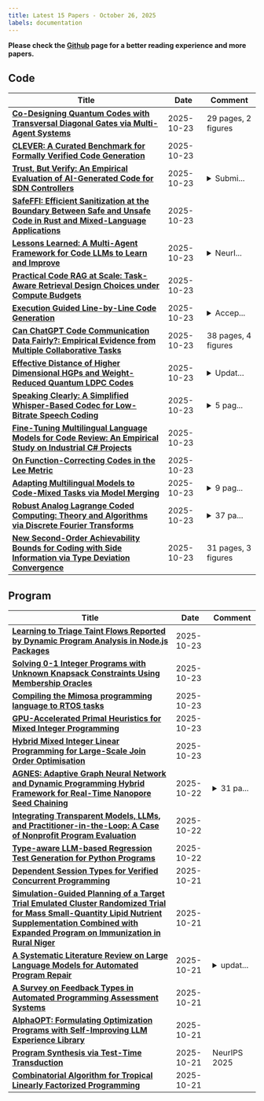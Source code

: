 ```yaml
---
title: Latest 15 Papers - October 26, 2025
labels: documentation
---
```

**Please check the [Github](https://github.com/zezhishao/MTS_Daily_ArXiv) page for a better reading experience and more papers.**

## Code
| **Title** | **Date** | **Comment** |
| --- | --- | --- |
| **[Co-Designing Quantum Codes with Transversal Diagonal Gates via Multi-Agent Systems](http://arxiv.org/abs/2510.20728v1)** | 2025-10-23 | 29 pages, 2 figures |
| **[CLEVER: A Curated Benchmark for Formally Verified Code Generation](http://arxiv.org/abs/2505.13938v4)** | 2025-10-23 |  |
| **[Trust, But Verify: An Empirical Evaluation of AI-Generated Code for SDN Controllers](http://arxiv.org/abs/2510.20703v1)** | 2025-10-23 | <details><summary>Submi...</summary><p>Submitted to IEEE/IFIP Network Operations and Management Symposium (NOMS 2025)</p></details> |
| **[SafeFFI: Efficient Sanitization at the Boundary Between Safe and Unsafe Code in Rust and Mixed-Language Applications](http://arxiv.org/abs/2510.20688v1)** | 2025-10-23 |  |
| **[Lessons Learned: A Multi-Agent Framework for Code LLMs to Learn and Improve](http://arxiv.org/abs/2505.23946v2)** | 2025-10-23 | <details><summary>NeurI...</summary><p>NeurIPS 2025. Code is available at https://github.com/MITIBM-FastCoder/LessonL</p></details> |
| **[Practical Code RAG at Scale: Task-Aware Retrieval Design Choices under Compute Budgets](http://arxiv.org/abs/2510.20609v1)** | 2025-10-23 |  |
| **[Execution Guided Line-by-Line Code Generation](http://arxiv.org/abs/2506.10948v2)** | 2025-10-23 | <details><summary>Accep...</summary><p>Accepted to NeurIPS 2026</p></details> |
| **[Can ChatGPT Code Communication Data Fairly?: Empirical Evidence from Multiple Collaborative Tasks](http://arxiv.org/abs/2510.20584v1)** | 2025-10-23 | 38 pages, 4 figures |
| **[Effective Distance of Higher Dimensional HGPs and Weight-Reduced Quantum LDPC Codes](http://arxiv.org/abs/2409.02193v5)** | 2025-10-23 | <details><summary>Updat...</summary><p>Updated the manuscript to include distance preservation for coning for completeness</p></details> |
| **[Speaking Clearly: A Simplified Whisper-Based Codec for Low-Bitrate Speech Coding](http://arxiv.org/abs/2510.20504v1)** | 2025-10-23 | <details><summary>5 pag...</summary><p>5 pages, 3 figures, 2 tables</p></details> |
| **[Fine-Tuning Multilingual Language Models for Code Review: An Empirical Study on Industrial C# Projects](http://arxiv.org/abs/2507.19271v2)** | 2025-10-23 |  |
| **[On Function-Correcting Codes in the Lee Metric](http://arxiv.org/abs/2507.17654v2)** | 2025-10-23 |  |
| **[Adapting Multilingual Models to Code-Mixed Tasks via Model Merging](http://arxiv.org/abs/2510.19782v2)** | 2025-10-23 | <details><summary>9 pag...</summary><p>9 pages, 5 tables, CODS 2025</p></details> |
| **[Robust Analog Lagrange Coded Computing: Theory and Algorithms via Discrete Fourier Transforms](http://arxiv.org/abs/2510.20379v1)** | 2025-10-23 | <details><summary>37 pa...</summary><p>37 pages. This is an extended version of a short paper presented at IEEE International Symposium on Information Theory (ISIT) 2024</p></details> |
| **[New Second-Order Achievability Bounds for Coding with Side Information via Type Deviation Convergence](http://arxiv.org/abs/2510.20241v1)** | 2025-10-23 | 31 pages, 3 figures |

## Program
| **Title** | **Date** | **Comment** |
| --- | --- | --- |
| **[Learning to Triage Taint Flows Reported by Dynamic Program Analysis in Node.js Packages](http://arxiv.org/abs/2510.20739v1)** | 2025-10-23 |  |
| **[Solving 0-1 Integer Programs with Unknown Knapsack Constraints Using Membership Oracles](http://arxiv.org/abs/2405.14090v4)** | 2025-10-23 |  |
| **[Compiling the Mimosa programming language to RTOS tasks](http://arxiv.org/abs/2510.20547v1)** | 2025-10-23 |  |
| **[GPU-Accelerated Primal Heuristics for Mixed Integer Programming](http://arxiv.org/abs/2510.20499v1)** | 2025-10-23 |  |
| **[Hybrid Mixed Integer Linear Programming for Large-Scale Join Order Optimisation](http://arxiv.org/abs/2510.20308v1)** | 2025-10-23 |  |
| **[AGNES: Adaptive Graph Neural Network and Dynamic Programming Hybrid Framework for Real-Time Nanopore Seed Chaining](http://arxiv.org/abs/2510.16013v2)** | 2025-10-22 | <details><summary>31 pa...</summary><p>31 pages, 12 figures, 6 tables. Submitted to ACM Conference on Bioinformatics, Computational Biology, and Health Informatics (ACM-BCB). Includes comprehensive evaluation with statistical validation, ablation studies, and open-source implementation</p></details> |
| **[Integrating Transparent Models, LLMs, and Practitioner-in-the-Loop: A Case of Nonprofit Program Evaluation](http://arxiv.org/abs/2510.19799v1)** | 2025-10-22 |  |
| **[Type-aware LLM-based Regression Test Generation for Python Programs](http://arxiv.org/abs/2503.14000v2)** | 2025-10-22 |  |
| **[Dependent Session Types for Verified Concurrent Programming](http://arxiv.org/abs/2510.19129v1)** | 2025-10-21 |  |
| **[Simulation-Guided Planning of a Target Trial Emulated Cluster Randomized Trial for Mass Small-Quantity Lipid Nutrient Supplementation Combined with Expanded Program on Immunization in Rural Niger](http://arxiv.org/abs/2510.19077v1)** | 2025-10-21 |  |
| **[A Systematic Literature Review on Large Language Models for Automated Program Repair](http://arxiv.org/abs/2405.01466v3)** | 2025-10-21 | <details><summary>updat...</summary><p>update new papers, up to September 2025</p></details> |
| **[A Survey on Feedback Types in Automated Programming Assessment Systems](http://arxiv.org/abs/2510.18923v1)** | 2025-10-21 |  |
| **[AlphaOPT: Formulating Optimization Programs with Self-Improving LLM Experience Library](http://arxiv.org/abs/2510.18428v1)** | 2025-10-21 |  |
| **[Program Synthesis via Test-Time Transduction](http://arxiv.org/abs/2509.17393v3)** | 2025-10-21 | NeurIPS 2025 |
| **[Combinatorial Algorithm for Tropical Linearly Factorized Programming](http://arxiv.org/abs/2507.07596v2)** | 2025-10-21 |  |

